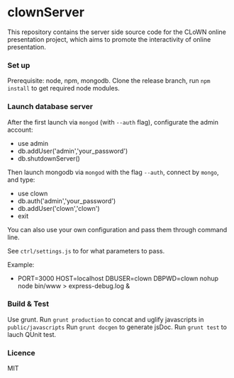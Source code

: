 clownServer
===
This repository contains the server side source code for the CLoWN online presentation project,
which aims to promote the interactivity of online presentation.


### Set up
Prerequisite: node, npm, mongodb.
Clone the release branch, run `npm install` to get required node modules.


### Launch database server
After the first launch via `mongod` (with `--auth` flag), configurate the admin account:
- use admin
- db.addUser('admin','your_password')
- db.shutdownServer()

Then launch mongodb via `mongod` with the flag `--auth`, connect by `mongo`, and type:
- use clown
- db.auth('admin','your_password')
- db.addUser('clown','clown')
- exit

You can also use your own configuration and pass them through command line.

See `ctrl/settings.js` to for what parameters to pass. 

Example:
- PORT=3000 HOST=localhost DBUSER=clown DBPWD=clown nohup node bin/www > express-debug.log &


### Build & Test

Use grunt.
Run `grunt production` to concat and uglify javascripts in `public/javascripts`
Run `grunt docgen` to generate jsDoc.
Run `grunt test` to lauch QUnit test.



### Licence

MIT